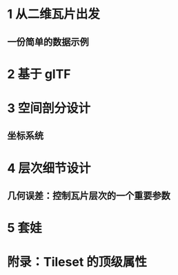 # 1 从二维瓦片出发



## 一份简单的数据示例



# 2 基于 glTF



# 3 空间剖分设计



## 坐标系统



# 4 层次细节设计



## 几何误差：控制瓦片层次的一个重要参数



# 5 套娃



# 附录：Tileset 的顶级属性